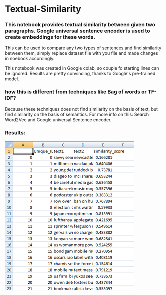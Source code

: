 # Textual-Similarity
### This notebook provides textual similarity between given two paragraphs. Google universal sentence encoder is used to create embeddings for these words.

This can be used to compare any two types of sentences and find similarity between them, simply replace dataset file with you file and made changes in noebook accordingly.

This notebook was created in Google colab, so couple fo starting lines can be ignored.
Results are pretty convincing, thanks to Google's pre-trained model.

### how this is different from techniques like Bag of words or TF-IDF?
Because these techniques does not find similarity on the basis of text, but find similarity on the basis of semantics.
For more info on this: Search Word2Vec and Google universal Sentence encoder.


### Results: 

![alt-text](precily.PNG)
